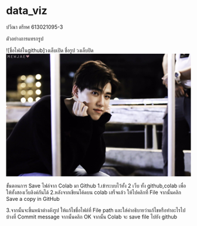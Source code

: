 # data_viz

ปวีณา ตรีทศ 613021095-3

ตัวอย่างการแทรกรูป

![ชื่อไฟล์ในgithub]วงเล็บเปิด ชื่อรูป วงเล็บปิด
![5AAC083B-8A40-47A4-A94A-0B683779540D](5AAC083B-8A40-47A4-A94A-0B683779540D.jpeg)

ขั้นตอนการ Save ไฟล์จาก Colab มา Github
1.เข้าระบบไว้ทั้ง 2 เว็บ ทั้ง github,colab เพื่อให้ทั้งสองเว็บลิงค์กันได้
2.หลังจากเขียนโค้ดบน colab เสร็จแล้ว ให้ไปคลิกที่ File จากนั้นคลิก Save a copy in GitHub


3.จากนั้นจะขึ้นหน้าต่างดังรูป ให้แก้ไขชื่อไฟล์ที่ File path และใส่คำอธิบายว่าแก้ไขหรือทำอะไรไปบ้างที่ Commit message จากนั้นคลิก OK จากนั้น Colab จะ save file ไปยัง github
